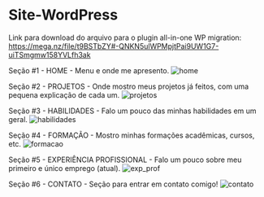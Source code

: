 # Site-WordPress

Link para download do arquivo para o plugin all-in-one WP migration: https://mega.nz/file/t9BSTbZY#-QNKN5ulWPMpjtPai9UW1G7-uiTSmgmw158YVLfh3ak


Seção #1 - HOME - Menu e onde me apresento.
![home](https://user-images.githubusercontent.com/89871141/144515130-3f643747-35ea-4c7f-8d3b-680bcd8a6b1c.png)

Seção #2 - PROJETOS - Onde mostro meus projetos já feitos, com uma pequena explicação de cada um.
![projetos](https://user-images.githubusercontent.com/89871141/144515526-da2401b8-6fa4-453c-b2a3-8e7f6ffae0ab.png)

Seção #3 - HABILIDADES - Falo um pouco das minhas habilidades em um geral.
![habilidades](https://user-images.githubusercontent.com/89871141/144515590-90e73ea3-d7ab-42c7-aa8e-bfd6559b7b0d.png)

Seção #4 - FORMAÇÃO - Mostro minhas formações acadêmicas, cursos, etc.
![formacao](https://user-images.githubusercontent.com/89871141/144515664-d8270139-e466-4c08-841a-20fbc9db2cae.png)

Seção #5 - EXPERIÊNCIA PROFISSIONAL - Falo um pouco sobre meu primeiro e único emprego (atual).
![exp_prof](https://user-images.githubusercontent.com/89871141/144515777-3ca29c7d-60cf-4d29-9adb-8d85509fd058.png)

Seção #6 - CONTATO - Seção para entrar em contato comigo!
![contato](https://user-images.githubusercontent.com/89871141/144515824-4c944e11-2a3c-4edb-8644-9a493d408c74.png)
